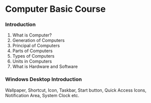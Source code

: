 # Computer Basic Course

### Introduction
1. What is Computer?
1. Generation of Computers
1. Principal of Computers
1. Parts of Computers
1. Types of Computers
1. Units in Computers
1. What is Hardware and Software

### Windows Desktop Introduction
Wallpaper, Shortcut, Icon, Taskbar, Start button, Quick Access Icons, Notification Area, System Clock etc.
